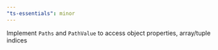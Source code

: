 ```yaml
---
"ts-essentials": minor
---
```


Implement `Paths` and `PathValue` to access object properties, array/tuple indices
